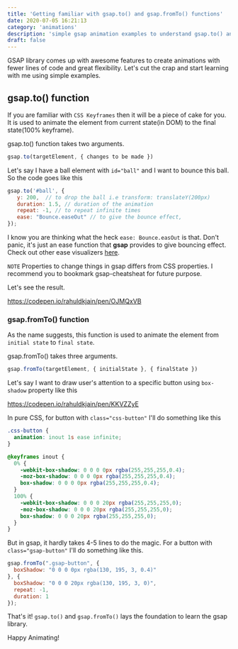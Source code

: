 ```yaml
---
title: 'Getting familiar with gsap.to() and gsap.fromTo() functions'
date: 2020-07-05 16:21:13
category: 'animations'
description: 'simple gsap animation examples to understand gsap.to() and gsap.fromTo() functions'
draft: false
---
```

GSAP library comes up with awesome features to create animations with fewer lines of code and great flexibility. Let's cut the crap and start learning with me using simple examples.

## gsap.to() function
If you are familiar with `CSS Keyframes` then it will be a piece of cake for you. It is used to animate the element from current state(in DOM) to the final state(100% keyframe).
 
gsap.to() function takes two arguments.
```js 
gsap.to(targetElement, { changes to be made })
```

Let's say I have a ball element with `id="ball"` and I want to bounce this ball. So the code goes like this
```js
gsap.to('#ball', {
   y: 200,  // to drop the ball i.e transform: translateY(200px)
   duration: 1.5, // duration of the animation
   repeat: -1, // to repeat infinite times
   ease: "Bounce.easeOut" // to give the bounce effect,
});
```
I know you are thinking what the heck `ease: Bounce.easOut` is that. Don't panic, it's just an ease function that **gsap** provides to give bouncing effect. Check out other ease visualizers [here](https://greensock.com/ease-visualizer/).

`NOTE` Properties to change things in gsap differs from CSS properties. I recommend you to bookmark gsap-cheatsheat for future purpose.

Let's see the result.

https://codepen.io/rahuldkjain/pen/OJMQxVB


### gsap.fromTo() function
As the name suggests, this function is used to animate the element from `initial state` to `final state`.

gsap.fromTo() takes three arguments.
```js
gsap.fromTo(targetElement, { initialState }, { finalState })
```

Let's say I want to draw user's attention to a specific button using `box-shadow` property like this

https://codepen.io/rahuldkjain/pen/KKVZZyE

In pure CSS, for button with `class="css-button"` I'll do something like this
```css
.css-button {
  animation: inout 1s ease infinite;
}

@keyframes inout {
  0% {
    -webkit-box-shadow: 0 0 0 0px rgba(255,255,255,0.4);
    -moz-box-shadow: 0 0 0 0px rgba(255,255,255,0.4);
    box-shadow: 0 0 0 0px rgba(255,255,255,0.4);
  }
  100% {
    -webkit-box-shadow: 0 0 0 20px rgba(255,255,255,0);
    -moz-box-shadow: 0 0 0 20px rgba(255,255,255,0);
    box-shadow: 0 0 0 20px rgba(255,255,255,0);
  }
}
```

But in gsap, it hardly takes 4-5 lines to do the magic. For a button with `class="gsap-button"` I'll do something like this.
```js
gsap.fromTo(".gsap-button", {
  boxShadow: "0 0 0 0px rgba(130, 195, 3, 0.4)"
}, {
  boxShadow: "0 0 0 20px rgba(130, 195, 3, 0)",
  repeat: -1,
  duration: 1
});
```

That's it! `gsap.to()` and `gsap.fromTo()` lays the foundation to learn the gsap library.

Happy Animating!
